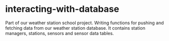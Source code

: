 # interacting-with-database
Part of our weather station school project. Writing functions for pushing and fetching data from our weather station database. It contains station managers, stations, sensors and sensor data tables.
